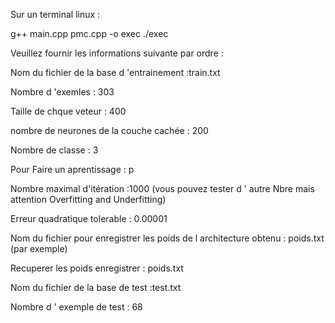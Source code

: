 Sur un terminal linux :

g++ main.cpp pmc.cpp -o exec
./exec

Veuillez fournir les informations suivante par ordre :

Nom du fichier de la base d 'entrainement :train.txt

Nombre d 'exemles  : 303

Taille de chque veteur : 400

nombre de neurones de la couche cachée : 200

Nombre de classe : 3

Pour Faire un aprentissage : p

Nombre maximal d'itération :1000  (vous pouvez tester d ' autre Nbre mais attention Overfitting and Underfitting)

Erreur quadratique tolerable  : 0.00001 

Nom du fichier pour enregistrer les poids de l architecture obtenu : poids.txt (par exemple)

Recuperer les poids enregistrer : poids.txt

Nom du fichier de la base de test :test.txt

Nombre d ' exemple de test : 68

